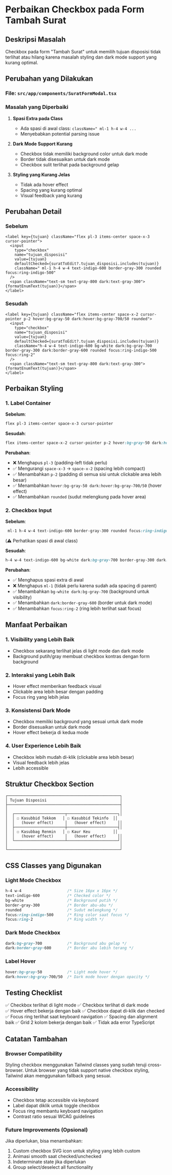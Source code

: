 # Perbaikan Checkbox pada Form Tambah Surat

## Deskripsi Masalah
Checkbox pada form "Tambah Surat" untuk memilih tujuan disposisi tidak terlihat atau hilang karena masalah styling dan dark mode support yang kurang optimal.

## Perubahan yang Dilakukan

### File: `src/app/components/SuratFormModal.tsx`

### Masalah yang Diperbaiki

1. **Spasi Extra pada Class**
   - Ada spasi di awal class: `className=" ml-1 h-4 w-4 ...`
   - Menyebabkan potential parsing issue

2. **Dark Mode Support Kurang**
   - Checkbox tidak memiliki background color untuk dark mode
   - Border tidak disesuaikan untuk dark mode
   - Checkbox sulit terlihat pada background gelap

3. **Styling yang Kurang Jelas**
   - Tidak ada hover effect
   - Spacing yang kurang optimal
   - Visual feedback yang kurang

## Perubahan Detail

### Sebelum
```tsx
<label key={tujuan} className="flex pl-3 items-center space-x-3 cursor-pointer">
  <input
    type="checkbox"
    name="tujuan_disposisi"
    value={tujuan}
    defaultChecked={suratToEdit?.tujuan_disposisi.includes(tujuan)}
    className=" ml-1 h-4 w-4 text-indigo-600 border-gray-300 rounded focus:ring-indigo-500"
  />
  <span className="text-sm text-gray-800 dark:text-gray-300">{formatEnumText(tujuan)}</span>
</label>
```

### Sesudah
```tsx
<label key={tujuan} className="flex items-center space-x-2 cursor-pointer p-2 hover:bg-gray-50 dark:hover:bg-gray-700/50 rounded">
  <input
    type="checkbox"
    name="tujuan_disposisi"
    value={tujuan}
    defaultChecked={suratToEdit?.tujuan_disposisi.includes(tujuan)}
    className="h-4 w-4 text-indigo-600 bg-white dark:bg-gray-700 border-gray-300 dark:border-gray-600 rounded focus:ring-indigo-500 focus:ring-2"
  />
  <span className="text-sm text-gray-800 dark:text-gray-300">{formatEnumText(tujuan)}</span>
</label>
```

## Perbaikan Styling

### 1. Label Container
**Sebelum**:
```css
flex pl-3 items-center space-x-3 cursor-pointer
```

**Sesudah**:
```css
flex items-center space-x-2 cursor-pointer p-2 hover:bg-gray-50 dark:hover:bg-gray-700/50 rounded
```

**Perubahan**:
- ❌ Menghapus `pl-3` (padding-left tidak perlu)
- ✅ Mengurangi `space-x-3` → `space-x-2` (spacing lebih compact)
- ✅ Menambahkan `p-2` (padding di semua sisi untuk clickable area lebih besar)
- ✅ Menambahkan `hover:bg-gray-50 dark:hover:bg-gray-700/50` (hover effect)
- ✅ Menambahkan `rounded` (sudut melengkung pada hover area)

### 2. Checkbox Input
**Sebelum**:
```css
 ml-1 h-4 w-4 text-indigo-600 border-gray-300 rounded focus:ring-indigo-500
```
(⚠️ Perhatikan spasi di awal class)

**Sesudah**:
```css
h-4 w-4 text-indigo-600 bg-white dark:bg-gray-700 border-gray-300 dark:border-gray-600 rounded focus:ring-indigo-500 focus:ring-2
```

**Perubahan**:
- ✅ Menghapus spasi extra di awal
- ❌ Menghapus `ml-1` (tidak perlu karena sudah ada spacing di parent)
- ✅ Menambahkan `bg-white dark:bg-gray-700` (background untuk visibility)
- ✅ Menambahkan `dark:border-gray-600` (border untuk dark mode)
- ✅ Menambahkan `focus:ring-2` (ring lebih terlihat saat focus)

## Manfaat Perbaikan

### 1. **Visibility yang Lebih Baik**
- Checkbox sekarang terlihat jelas di light mode dan dark mode
- Background putih/gray membuat checkbox kontras dengan form background

### 2. **Interaksi yang Lebih Baik**
- Hover effect memberikan feedback visual
- Clickable area lebih besar dengan padding
- Focus ring yang lebih jelas

### 3. **Konsistensi Dark Mode**
- Checkbox memiliki background yang sesuai untuk dark mode
- Border disesuaikan untuk dark mode
- Hover effect bekerja di kedua mode

### 4. **User Experience Lebih Baik**
- Checkbox lebih mudah di-klik (clickable area lebih besar)
- Visual feedback lebih jelas
- Lebih accessible

## Struktur Checkbox Section

```
┌─────────────────────────────────────────────────┐
│ Tujuan Disposisi                                │
├─────────────────────────────────────────────────┤
│                                                 │
│  ┌──────────────────────┬──────────────────────┐│
│  │ ☐ Kasubbid Tekkom   │ ☐ Kasubbid Tekinfo  ││
│  │   (hover effect)     │   (hover effect)     ││
│  ├──────────────────────┼──────────────────────┤│
│  │ ☐ Kasubbag Renmin   │ ☐ Kaur Keu          ││
│  │   (hover effect)     │   (hover effect)     ││
│  └──────────────────────┴──────────────────────┘│
│                                                 │
└─────────────────────────────────────────────────┘
```

## CSS Classes yang Digunakan

### Light Mode Checkbox
```css
h-4 w-4                    /* Size 16px x 16px */
text-indigo-600            /* Checked color */
bg-white                   /* Background putih */
border-gray-300            /* Border abu-abu */
rounded                    /* Sudut melengkung */
focus:ring-indigo-500      /* Ring color saat focus */
focus:ring-2               /* Ring width */
```

### Dark Mode Checkbox
```css
dark:bg-gray-700           /* Background abu gelap */
dark:border-gray-600       /* Border abu lebih terang */
```

### Label Hover
```css
hover:bg-gray-50           /* Light mode hover */
dark:hover:bg-gray-700/50  /* Dark mode hover dengan opacity */
```

## Testing Checklist
✅ Checkbox terlihat di light mode
✅ Checkbox terlihat di dark mode  
✅ Hover effect bekerja dengan baik
✅ Checkbox dapat di-klik dan checked
✅ Focus ring terlihat saat keyboard navigation
✅ Spacing dan alignment baik
✅ Grid 2 kolom bekerja dengan baik
✅ Tidak ada error TypeScript

## Catatan Tambahan

### Browser Compatibility
Styling checkbox menggunakan Tailwind classes yang sudah teruji cross-browser. Untuk browser yang tidak support native checkbox styling, Tailwind akan menggunakan fallback yang sesuai.

### Accessibility
- Checkbox tetap accessible via keyboard
- Label dapat diklik untuk toggle checkbox
- Focus ring membantu keyboard navigation
- Contrast ratio sesuai WCAG guidelines

### Future Improvements (Opsional)
Jika diperlukan, bisa menambahkan:
1. Custom checkbox SVG icon untuk styling yang lebih custom
2. Animasi smooth saat checked/unchecked
3. Indeterminate state jika diperlukan
4. Group select/deselect all functionality
